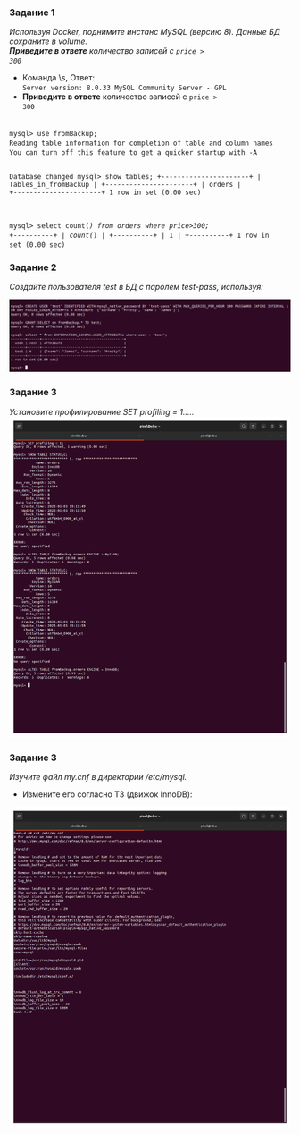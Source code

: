 ### Задание 1
<i>Используя Docker, поднимите инстанс MySQL (версию 8). Данные БД сохраните в volume.  
<b>Приведите в ответе</b> количество записей с <code>price > 300</code></i>

* Команда \s, Ответ:  
<code>Server version:		8.0.33 MySQL Community Server - GPL</code>
* <b>Приведите в ответе</b> количество записей с <code>price > 300</code>
<code>
mysql> use fromBackup;
Reading table information for completion of table and column names
You can turn off this feature to get a quicker startup with -A

Database changed
mysql> show tables;
+----------------------+
| Tables_in_fromBackup |
+----------------------+
| orders               |
+----------------------+
1 row in set (0.00 sec)

mysql> select count(*) from orders where price>300;
+----------+
| count(*) |
+----------+
|        1 |
+----------+
1 row in set (0.00 sec)
</code>

### Задание 2
<i>Создайте пользователя test в БД c паролем test-pass, используя:</i>

![screen](/screen/06-bd-03-mysql-task2.png)
### Задание 3
<i>Установите профилирование SET profiling = 1.....</i>
![screen](/screen/06-bd-03-mysql-task3.png)

### Задание 3
<i>Изучите файл my.cnf в директории /etc/mysql.</i>
* Измените его согласно ТЗ (движок InnoDB):

![screen](/screen/06-bd-03-mysql-task4.png)

